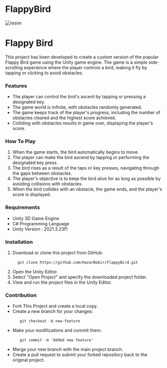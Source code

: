 # FlappyBird
![resim](https://github.com/HazarBakir/FlappyBird/assets/92859817/22fbe3e3-4abf-4a9c-a873-c3cd3bf47ac5)

<h1>Flappy Bird</h1>
This project has been developed to create a custom version of the popular Flappy Bird game using the Unity game engine. The game is a simple side-scrolling experience where the player controls a bird, making it fly by tapping or clicking to avoid obstacles.

<h3>Features</h3>
<ul class="class_4">
  <li>The player can control the bird's ascent by tapping or pressing a designated key.</li>
  <li>The game world is infinite, with obstacles randomly generated.</li>
  <li>The game keeps track of the player's progress, including the number of obstacles cleared and the highest score achieved.</li>
  <li>Colliding with obstacles results in game over, displaying the player's score.</li> 
</ul>

<h3>How To Play</h3>
<ol class="class_one">
  <li>When the game starts, the bird automatically begins to move.</li>
  <li>The player can make the bird ascend by tapping or performing the designated key press.</li>
  <li>The bird rises as a result of the taps or key presses, navigating through the gaps between obstacles.</li>
  <li>The player's objective is to keep the bird alive for as long as possible by avoiding collisions with obstacles.</li>
  <li>When the bird collides with an obstacle, the game ends, and the player's score is displayed.</li>
</ol>

<h3>Requirements</h3>
<ul class="class_1">
  <li>Unity 3D Game Engine</li>
  <li>C# Programming Language</li>
  <li>Unity Version : 2021.3.23f1 </li>
</ul>

<h3>Installation</h3>
<ol class="class_2">
  <li>Download or clone this project from GitHub:</li>
  <pre> <code> git clone https://github.com/HazarBakir/FlappyBird.git </code> </pre>
  <li>Open the Unity Editor.</li>
  <li>Select "Open Project" and specify the downloaded project folder.</li>
  <li>View and run the project files in the Unity Editor.</li>
</ol>

<h3>Contribution</h3>
<ul class="class_3">
  <li>Fork This Project and create a local copy.</li>
  <li>Create a new branch for your changes:</li>
  <pre> <code>  git checkout -b new-feature </code> </pre>
  <li>Make your modifications and commit them:</li>
  <pre> <code>  git commit -m 'Added new feature' </code> </pre>
  <li> Merge your new branch with the main project branch.</li>
  <li>Create a pull request to submit your forked repository back to the original project.</li>
</ul>

